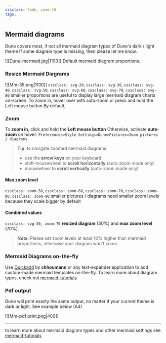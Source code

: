 ```yaml
---
cssclass: fade, zoom-50
tags: 
---
```


## Mermaid diagrams

Dune covers most, if not all mermaid diagram types of Dune's dark / light theme
If some diagram type is missing, then please let me know.

![[Dune-mermaid.jpg|1100]]
Default mermaid diagram proportions. 

### Resize Mermaid Diagrams
![[Mm-35.png|1100]]
`cssclass: svg-20`,  `cssclass: svg-30`, `cssclass: svg-40`, `cssclass: svg-50`, `cssclass: svg-60`, `cssclass: svg-70`, `cssclass: svg-80`
smaller proportions are useful to display large mermaid diagram charts on-screen. To zoom in, hover over with auto-zoom or press and hold the Left mouse button
By default, 

### Zoom
To **zoom in**, click and hold the **Left mouse button**
Otherwise, activate **auto-zoom** on hover: `Preferences>Style Settings>Dune>Pictures>Zoom pictures / diagrams`

>**Tip**:
>to navigate zoomed mermaid diagrams: 
>- use the **arrow keys** on your keyboard
>- shift-mousewheel to **scroll horizontally** (auto-zoom mode only)
>- mousewheel to **scroll vertically** (auto-zoom mode only)

#### Max zoom level
`cssclass: zoom-50`, `cssclass: zoom-60`, `cssclass: zoom-70`, `cssclass: zoom-80`, `cssclass: zoom-90`
smaller pictures / diagrams need smaller zoom levels because they scale bigger by default

#### Combined values
`cssclass: svg-30, zoom-70`
**resized diagram** (30%) and **max zoom level** (70%). 

>**Note**: Please set zoom levels at least 10% higher than mermaid proportions, otherwise your diagram won't zoom


### Mermaid Diagrams on-the-fly

Use [Quickadd](https://github.com/chhoumann/quickadd) by **chhoumann** or any text-expander application to add custom-made mermaid templates on-the-fly. 
To learn more about diagram types, check out [mermaid-tutorials](https://mermaid.js.org/syntax/flowchart.html)

### Pdf output

Dune will print exacty the same output, no matter if your current theme is dark or light. 
See example below (A4)

![[Mm-pdf print.png|400]]

---
to learn more about mermaid diagram types and other mermaid settings see [mermaid-tutorials](https://mermaid.js.org/syntax/flowchart.html)


